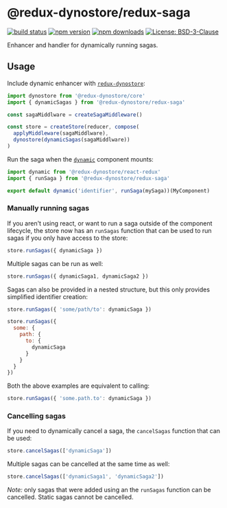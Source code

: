 # @redux-dynostore/redux-saga

[![build status](https://img.shields.io/travis/ioof-holdings/redux-dynostore/master.svg?style=flat-square)](https://travis-ci.org/ioof-holdings/redux-dynostore)
[![npm version](https://img.shields.io/npm/v/@redux-dynostore/redux-saga.svg?style=flat-square)](https://www.npmjs.com/package/@redux-dynostore/redux-saga)
[![npm downloads](https://img.shields.io/npm/dm/@redux-dynostore/redux-saga.svg?style=flat-square)](https://www.npmjs.com/package/@redux-dynostore/redux-saga)
[![License: BSD-3-Clause](https://img.shields.io/npm/l/@redux-dynostore/redux-saga.svg?style=flat-square)](/LICENSE.md)

Enhancer and handler for dynamically running sagas.

## Usage

Include dynamic enhancer with [`redux-dynostore`](/packages/redux-dynostore-core):

```javascript
import dynostore from '@redux-dynostore/core'
import { dynamicSagas } from '@redux-dynostore/redux-saga'

const sagaMiddlware = createSagaMiddleware()

const store = createStore(reducer, compose(
  applyMiddleware(sagaMiddlware),
  dynostore(dynamicSagas(sagaMiddlware))
)
```

Run the saga when the [`dynamic`](/packages/redux-dynostore-react-redux) component mounts:

```javascript
import dynamic from '@redux-dynostore/react-redux'
import { runSaga } from '@redux-dynostore/redux-saga'

export default dynamic('identifier', runSaga(mySaga))(MyComponent)
```

### Manually running sagas

If you aren't using react, or want to run a saga outside of the component lifecycle, the store now has an `runSagas` function that can be used to run sagas if you only have access to the store:

```javascript
store.runSagas({ dynamicSaga })
```

Multiple sagas can be run as well:

```javascript
store.runSagas({ dynamicSaga1, dynamicSaga2 })
```

Sagas can also be provided in a nested structure, but this only provides simplified identifier creation:

```javascript
store.runSagas({ 'some/path/to': dynamicSaga })
```

```javascript
store.runSagas({
  some: {
    path: {
      to: {
        dynamicSaga
      }
    }
  }
})
```

Both the above examples are equivalent to calling:

```javascript
store.runSagas({ 'some.path.to': dynamicSaga })
```

### Cancelling sagas

If you need to dynamically cancel a saga, the `cancelSagas` function that can be used:

```javascript
store.cancelSagas(['dynamicSaga'])
```

Multiple sagas can be cancelled at the same time as well:

```javascript
store.cancelSagas(['dynamicSaga1', 'dynamicSaga2'])
```

_Note:_ only sagas that were added using an the `runSagas` function can be cancelled.  Static sagas cannot be cancelled.
